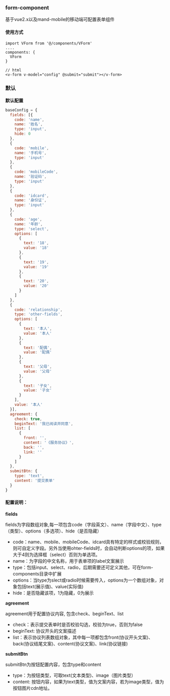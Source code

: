 ### form-component
基于vue2.x以及mand-mobile的移动端可配置表单组件

#### 使用方式
```
import VForm from '@/components/VForm'
....
components: {
  VForm
}

// html
<v-form v-model="config" @submit="submit"></v-form>

```

### 默认
**默认配置**
```js
baseConfig = {
  fields: [{
    code: 'name',
    name: '姓名',
    type: 'input',
    hide: 0
  },
  {
    code: 'mobile',
    name: '手机号',
    type: 'input'
  },
  {
    code: 'mobileCode',
    name: '验证码',
    type: 'input'
  },
  {
    code: 'idcard',
    name: '身份证',
    type: 'input'
  },
  {
    code: 'age',
    name: '年龄',
    type: 'select',
    options: [
      {
        text: '18',
        value: '18'
      },
      {
        text: '19',
        value: '19'
      },
      {
        text: '20',
        value: '20'
      }
    ]
  },
  {
    code: 'relationship',
    type: 'other-fields',
    options: [
      {
        text: '本人',
        value: '本人'
      },
      {
        text: '配偶',
        value: '配偶'
      },
      {
        text: '父母',
        value: '父母'
      },
      {
        text: '子女',
        value: '子女'
      }
    ],
    value: '本人'
  }],
  agreement: {
    check: true,
    beginText: '我已阅读并同意',
    list: [
      {
        front: '',
        content: '《服务协议》',
        back: '',
        link: ''
      }
    ]
  },
  submitBtn: {
    type: 'text',
    content: '提交表单'
  }
}
```
#### 配置说明：
**fields**

fields为字段数组对象,每一项包含code（字段英文）、name（字段中文）、type（类型）、options（多选项）、hide（是否隐藏）
* code：name、mobile、mobileCode、idcard具有特定的样式或校验规则，则可自定义字段。另外当使用ohter-fields时，会自动判断options的项，如果大于4则为选择框（select）否则为单选项。
* name：为字段的中文名称，用于表单项的label文案展示
* type：包括input、select、radio，后期需要还可定义其他，可在form-components目录中扩展
* options：当type为slect或radio时候需要传入，options为一个数组对象，对象包括text(展示值)、value(实际值)
* hide：是否隐藏该项，1为隐藏，0为展示

**agreement** 

agreement用于配置协议内容, 包含check、beginText、list
* check：表示提交表单时是否校验勾选，校验为true，否则为false
* beginText: 协议开头的文案描述
* list：表示协议列表数组对象，其中每一项都包含front(协议开头文案)、back(协议结尾文案)、content(协议文案)、link(协议链接)

**submitBtn**

submitBtn为按钮配置内容，包含type和content
* type：为按钮类型，可取text(文本类型)、image（图片类型）
* content: 按钮内容，如果为text类型，值为文案内容，若为image类型，值为按钮图片cdn地址。
